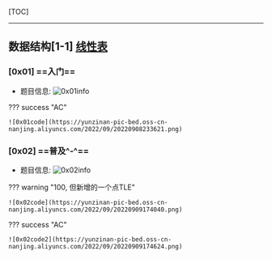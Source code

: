 [TOC]

---

## 数据结构[1-1] [线性表](https://www.luogu.com.cn/training/113#problems)

### [0x01] ==入门==

- 题目信息:
  ![0x01info](https://yunzinan-pic-bed.oss-cn-nanjing.aliyuncs.com/2022/09/20220908233817.png)

??? success "AC"

    ![0x01code](https://yunzinan-pic-bed.oss-cn-nanjing.aliyuncs.com/2022/09/20220908233621.png)

### [0x02] ==普及^-^==

- 题目信息:
  ![0x02info](https://yunzinan-pic-bed.oss-cn-nanjing.aliyuncs.com/2022/09/20220909174756.png)

??? warning "100, 但新增的一个点TLE"

    ![0x02code](https://yunzinan-pic-bed.oss-cn-nanjing.aliyuncs.com/2022/09/20220909174040.png)

??? success "AC"

    ![0x02code2](https://yunzinan-pic-bed.oss-cn-nanjing.aliyuncs.com/2022/09/20220909174624.png)